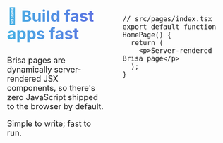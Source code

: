<script>
if(typeof window !== 'undefined') {
  import('./custom-counter.js');
}
</script>

<style>
.code-section:nth-child(even) h2 {
    background-image: linear-gradient(120deg, #2cebcf 30%, #2cc5e2);
}

.code-section:nth-child(odd) h2 {
    background-image: linear-gradient(to right, rgb(69 177 228), rgb(96 108 226));
}

.code-section {
  display: flex;
  position: relative;
  height: 100%;
  gap: 20px;
  margin: 50px 0;
  font-size: 18px;

  h2 {
    font-size: 2.25rem;
    line-height: 2.5rem;
    font-weight: 700; 
    background-clip: text; 
    color: rgba(0, 0, 0, 0);
    margin-bottom: 30px;
  }

  .code {
    margin-top: 70px;
  }

  .code .language-tsx, .demo{
    box-shadow: 1px 1px 5px 0 var(--shadow-color);
  }

  .code,
  .info {
    flex: 1;
  }

  .info {
    position: sticky;
    padding: 20px;
  }
}

.code-section:first-child {
  margin-top: 0;
}

.demo {
  background-color: oklch(from var(--home-bg) l c h / 0.1);
  padding: 20px;
  border-radius: 5px;
}

a.nav {
  display: block;
  width: fit-content;
  padding: 10px 20px;
  border-radius: 5px;
  margin-top: 20px;
  color: black !important;
  background-image: linear-gradient(120deg, #2cebcf 30%, #2cc5e2);
  opacity: 0.8;
  text-decoration: none;
}

a.nav:hover {
  background-image: linear-gradient(120deg, #2cebcf 60%, #2cc5e2);
  color: #000000bb !important;
}

custom-counter {
  font-weight: bold;
}

@media (max-width: 768px) {
  .code-section {
    flex-direction: column;
  }

  .info {
    order: -1;
  }
}
</style>

<div class="code-section">

<div class="info">

## 🚀 Build fast apps fast

Brisa pages are dynamically server-rendered JSX components, so there's zero JavaScript shipped to the browser by default.

Simple to write; fast to run.

</div>

<div class="code">

```tsx
// src/pages/index.tsx
export default function HomePage() {
  return (
    <p>Server-rendered Brisa page</p>
  );
}
```

</div>

</div>

<div class="code-section">

<div class="code">

```tsx
// src/pages/index.tsx
export default function HomePage() {
  return (
    <custom-counter start={5} />
  );
}
```

```tsx
// src/web-components/custom-counter.tsx
function CustomCounter(props, { state }) {
  const count = state(props.start || 0);

  return (
    <>
      <div>Counter: {count.value}</div>
      <button onClick={() => count.value++}>
        Increment
      </button>
      <button onClick={() => count.value--}>
        Decrement
      </button>
    </>
  )
}

export default CustomCounter;
```

</div>

<div class="info">

## 🏝️ Web Component island-based

In Brisa everything by default runs only on the server, except the `src/web-components` folder that also runs on the client. Web components are rendered on the server (SSR) and hydrated on the client using native Web APIs, as they are transformed into Web Components with Signals.

<div class="demo">
<custom-counter start="5"></custom-counter>
</div>

<a class="nav" href="/building-your-application/components-details/web-components">
Learn more about Web Components
</a>

</div>

</div>